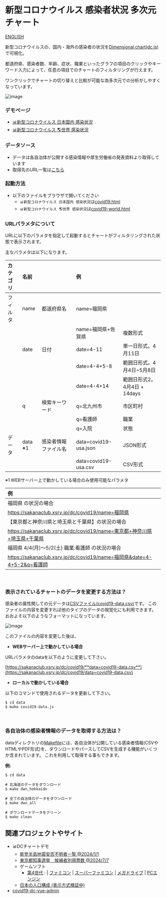 ﻿# 新型コロナウイルス 感染者状況 多次元チャート

[ENGLISH](README.en.md)

新型コロナウイルスの、国内・海外の感染者の状況を[Dimensional chart(dc.js)](http://dc-js.github.io/dc.js/)で可視化。

都道府県、感染者数、年齢、症状、職業といったグラフの項目のクリックやキーワード入力によって、任意の項目でのチャートのフィルタリングが行えます。

ワンクリックでチャートの切り替えと比較が可能な為多次元での分析がしやすくなっています。

![image](img/hlp/covid19-dc-demo-v1.gif)

 
### デモページ
- [📊新型コロナウイルス 日本国内 感染状況](https://sakanaclub.xsrv.jp/dc/covid19/data=covid19-data-2021-02-28.json)
- [📊新型コロナウイルス 🌎世界 感染状況](https://sakanaclub.xsrv.jp/dc/covid19_wld/data=default)

### データソース
- データは各自治体が公開する感染情報や厚生労働省の発表資料より取得しています
- 取得先のURL一覧は[こちら](data/covid19_pref_url.csv)


### 起動方法
- 以下のファイルをブラウザで開いてください
  - `📊新型コロナウイルス 日本国内 感染状況`は[covid19.html](covid19.html)
  - `📊新型コロナウイルス 🌎世界 感染状況`は[covid19-world.html](covid19-world.html)

### URLパラメタについて
URLに以下のパラメタを指定して起動するとチャートがフィルタリングされた状態で表示されます。

主なパラメタは以下になります。

|カテゴリ|名前||例||
|:---|:---|:--|:--|:--|
|フィルタ|name|都道府県名|name=福岡県||
||||name=福岡県+佐賀県  |複数形式|
||date|日付|date=4-11　　 |単一日形式。4月11日|
|||　　　　|date=4-4+5-8  |範囲日形式。4月4日~5月8日
|||　　　　|date=4-4+14   |範囲日形式2。4月4日 + 14days
||q|検索キーワード|q=北九州市 |市区町村|
|||               |q=看護師　 |職業|
|||               |q=入院　　 |状態|
|データ|data ※1|感染者情報ファイル名|data=covid19-usa.json| JSON形式
|||                        |data=covid19-usa.csv| CSV形式

※1 WEBサーバー上で動かしている場合のみ使用可能なパラメタ

|例||
|:---|:---|
|福岡県 の状況の場合|
|https://sakanaclub.xsrv.jp/dc/covid19/name=福岡県|
|【東京都と神奈川県と埼玉県と千葉県】の状況の場合|
|https://sakanaclub.xsrv.jp/dc/covid19/name=東京都+神奈川県+埼玉県+千葉県|
|福岡県 4/4(月)～5/2(土) 職業:看護師 の状況の場合|
|https://sakanaclub.xsrv.jp/dc/covid19/name=福岡県&date=4-4+5-2&q=看護師|
　

### 表示されているチャートのデータを変更する方法は？
感染者の属性関しての元データは[CSVファイル(covid19-data.csv)](data/covid19-data.csv)です。
このファイルの内容を変更すれば他のタイプのデータの視覚化にも利用できます。
おおよそ以下のようなフォーマットになっています。

![image](https://sakanaclub.xsrv.jp/img/hlp/csv_format.gif)

このファイルの内容を変更した後は、

- **WEBサーバー上で動かしている場合**

URLパラメタのdataを以下のように変更して下さい。

[https://sakanaclub.xsrv.jp/dc/covid19/**data=covid19-data.csv**](https://sakanaclub.xsrv.jp/dc/covid19/data=covid19-data.csv)

- **ローカルで動かしている場合**

以下のコマンドで使用されるデータを更新して下さい。
```
$ cd data
$ make covid19-data.js
```
　
### 各自治体の感染者情報のデータを取得する方法は？
dataディレクトリの[Makefile](data/Makefile)には、各自治体が公開している感染者情報(CSVやHTMLやPDF形式)を、ダウンロードやパースしてCSVを生成する機能がいくつか含まれています。
これを利用して取得する事もできます。

**例:**
```
$ cd data

# 北海道のデータをダウンロード
$ make dwn_hokkaido

# 全ての自治体のデータをダウンロード
$ make dwn_all

# ダウンロードデータをクリーン
$ make clean
```

## 関連プロジェクトやサイト
- 📊DCチャートデモ
  - [能登半島地震安否不明者一覧 @2024/1/1](https://sakanaclub.xsrv.jp/dc/covid19/data=quake-noto-safety.csv)
  - [東京都知事選挙　候補者別得票数 @2024/7/7](https://sakanaclub.xsrv.jp/dc/covid19/data=tokyo-gubernatorial-election.csv)
  - ゲームソフト
	   - [第4世代](https://sakanaclub.xsrv.jp/dc/covid19/data=game-gen3.csv) : | [ファミコン](https://sakanaclub.xsrv.jp/dc/covid19/data=game-fc.csv) | [スーパーファミコン](https://sakanaclub.xsrv.jp/dc/covid19/data=game-smc.csv) | [メガドライブ](https://sakanaclub.xsrv.jp/dc/covid19/data=game-smd.csv) | [PCエンジン](https://sakanaclub.xsrv.jp/dc/covid19/data=game-pce.csv)
  - [日本の人口構成 (表示方式検証中)](https://sakanaclub.xsrv.jp/prefecture-population-dc/?data=population.csv)
- [covid19-dc-vue-admin](https://github.com/yoshinaga-ken/covid19-dc-vue-admin)
